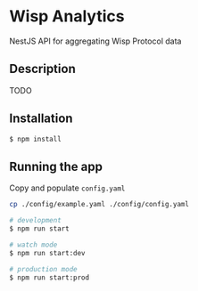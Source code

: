 # Wisp Analytics
NestJS API for aggregating Wisp Protocol data

## Description

TODO

## Installation

```bash
$ npm install
```

## Running the app

Copy and populate `config.yaml`
```bash
cp ./config/example.yaml ./config/config.yaml
```

```bash
# development
$ npm run start

# watch mode
$ npm run start:dev

# production mode
$ npm run start:prod
```
